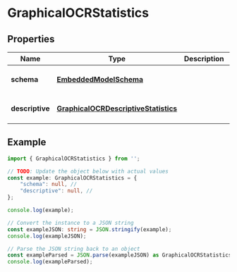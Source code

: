 
# GraphicalOCRStatistics


## Properties

Name | Type | Description | Notes
------------ | ------------- | ------------- | -------------
**schema** | [**EmbeddedModelSchema**](EmbeddedModelSchema) |  | [optional] [default to undefined]
**descriptive** | [**GraphicalOCRDescriptiveStatistics**](GraphicalOCRDescriptiveStatistics) |  | [optional] [default to undefined]

## Example

```typescript
import { GraphicalOCRStatistics } from '';

// TODO: Update the object below with actual values
const example: GraphicalOCRStatistics = {
    "schema": null, // 
    "descriptive": null, // 
};

console.log(example);

// Convert the instance to a JSON string
const exampleJSON: string = JSON.stringify(example);
console.log(exampleJSON);

// Parse the JSON string back to an object
const exampleParsed = JSON.parse(exampleJSON) as GraphicalOCRStatistics;
console.log(exampleParsed);
```




